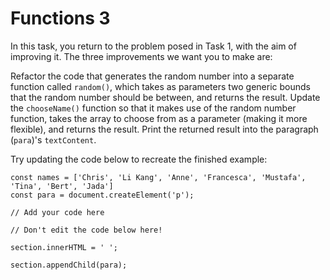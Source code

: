 # Functions 3

In this task, you return to the problem posed in Task 1, with the aim of improving it. The three improvements we want you to make are:

Refactor the code that generates the random number into a separate function called `random()`, which takes as parameters two generic bounds that the random number should be between, and returns the result.
Update the `chooseName()` function so that it makes use of the random number function, takes the array to choose from as a parameter (making it more flexible), and returns the result.
Print the returned result into the paragraph (`para`)'s `textContent`.

Try updating the code below to recreate the finished example:

    const names = ['Chris', 'Li Kang', 'Anne', 'Francesca', 'Mustafa', 'Tina', 'Bert', 'Jada']
    const para = document.createElement('p');

    // Add your code here

    // Don't edit the code below here!

    section.innerHTML = ' ';

    section.appendChild(para);